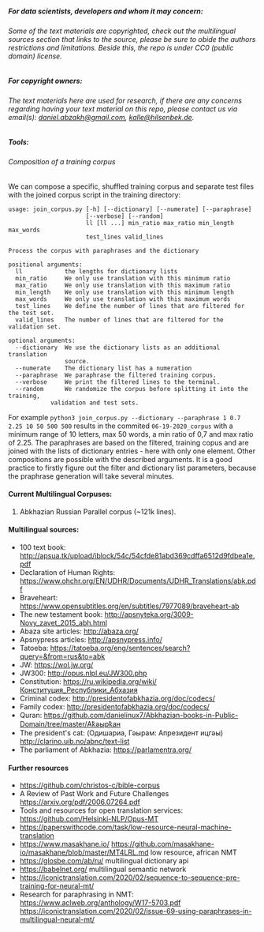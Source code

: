 ##### For data scientists, developers and whom it may concern: 
###### Some of the text materials are copyrighted, check out the multilingual sources section that links to the source, please be sure to obide the authors restrictions and limitations. Beside this, the repo is under CC0 (public domain) license. 
##### For copyright owners:
###### The text materials here are used for research, if there are any concerns regarding having your text material on this repo, please contact us via email(s): daniel.abzakh@gmail.com, kalle@hilsenbek.de.
##### Tools:
###### Composition of a training corpus
We can compose a specific, shuffled training corpus and separate test files with the joined corpus script in the training directory:

    usage: join_corpus.py [-h] [--dictionary] [--numerate] [--paraphrase]
                          [--verbose] [--random]
                          ll [ll ...] min_ratio max_ratio min_length max_words
                          test_lines valid_lines

    Process the corpus with paraphrases and the dictionary

    positional arguments:
      ll            the lengths for dictionary lists
      min_ratio     We only use translation with this minimum ratio
      max_ratio     We only use translation with this maximum ratio
      min_length    We only use translation with this minimum length
      max_words     We only use translation with this maximum words
      test_lines    We define the number of lines that are filtered for the test set.
      valid_lines   The number of lines that are filtered for the validation set.

    optional arguments:
      --dictionary  We use the dictionary lists as an additional translation
                    source.
      --numerate    The dictionary list has a numeration
      --paraphrase  We paraphrase the filtered training corpus.
      --verbose     We print the filtered lines to the terminal.
      --random      We randomize the corpus before splitting it into the training,
                validation and test sets.

For example `python3 join_corpus.py --dictionary --paraphrase 1 0.7 2.25 10 50 500 500` results in the commited `06-19-2020_corpus` with a minimum range of 10 letters, max 50 words, a min ratio of 0,7 and max ratio of 2.25. The paraphrases are based on the filtered, training copus and are joined with the lists of dictionary entries - here with only one element. Other compositions are possible with the described arguments. It is a good practice to firstly figure out the filter and dictionary list parameters, because the praphrase generation will take several minutes.

#### Current Multilingual Corpuses:
1. Abkhazian Russian Parallel corpus (~121k lines).
#### Multilingual sources:
-	100 text book: http://apsua.tk/upload/iblock/54c/54cfde81abd369cdffa6512d9fdbea1e.pdf
-   Declaration of Human Rights: https://www.ohchr.org/EN/UDHR/Documents/UDHR_Translations/abk.pdf
-	Braveheart: https://www.opensubtitles.org/en/subtitles/7977089/braveheart-ab
-	The new testament book: http://apsnyteka.org/3009-Novy_zavet_2015_abh.html
-	Abaza site articles: http://abaza.org/
-   Apsnypress articles: http://apsnypress.info/
-   Tatoeba: https://tatoeba.org/eng/sentences/search?query=&from=rus&to=abk
-   JW: https://wol.jw.org/
-   JW300: http://opus.nlpl.eu/JW300.php
-   Constitution: https://ru.wikipedia.org/wiki/Конституция_Республики_Абхазия
-   Criminal codex: http://presidentofabkhazia.org/doc/codecs/
-   Family codex: http://presidentofabkhazia.org/doc/codecs/
-   Quran: https://github.com/danielinux7/Abkhazian-books-in-Public-Domain/tree/master/Аҟәырҟан
-   The president's cat: (Одишариа, Гәырам: Апрезидент ицгәы) http://clarino.uib.no/abnc/text-list
-   The parliament of Abkhazia: https://parlamentra.org/
#### Further resources
- https://github.com/christos-c/bible-corpus
- A Review of Past Work and Future Challenges https://arxiv.org/pdf/2006.07264.pdf
- Tools and resources for open translation services: https://github.com/Helsinki-NLP/Opus-MT
- https://paperswithcode.com/task/low-resource-neural-machine-translation
- https://www.masakhane.io/ https://github.com/masakhane-io/masakhane/blob/master/MT4LRL.md low resource, african NMT
- https://glosbe.com/ab/ru/ multilingual dictionary api
- https://babelnet.org/ multilingual semantic network
- https://iconictranslation.com/2020/02/sequence-to-sequence-pre-training-for-neural-mt/
- Research for paraphrasing in NMT:
  https://www.aclweb.org/anthology/W17-5703.pdf
  https://iconictranslation.com/2020/02/issue-69-using-paraphrases-in-multilingual-neural-mt/
